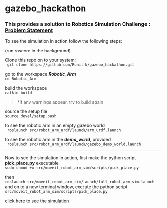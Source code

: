 # gazebo_hackathon

### This provides a solution to Robotics Simulation Challenge : <a href = https://drive.google.com/file/d/15DJpeVqscW1H3fR2jJF_0PlTyiXfsDqr/view>Problem Statement</a>

To see the simulation in action follow the following steps:

(run roscore in the background)

Clone this repo on to your system:   
``` git clone https://github.com/Ronit-k/gazebo_hackathon.git```

go to the workspace ***Robotic_Arm***   
``` cd Robotic_Arm ```

build the workspace   
``` catkin build ``` 
> *if any warnings appear, try to build again

source the setup file   
``` source devel/setup.bash ```

to see the robotic arm in an empty gazebo world   
``` roslaunch src/robot_arm_urdf/launch/arm_urdf.launch```

to see the robotic arm in the ***demo_world***, provided      
``` roslaunch src/robot_arm_urdf/launch/gazebo_demo_world.launch```

<hr>

Now to see the simulation in action, first make the python script **pick_place.py** executable  
``` sudo chmod +x src/moveit_robot_arm_sim/scripts/pick_place.py ```

then   
``` roslaunch src/moveit_robot_arm_sim/launch/full_robot_arm_sim.launch ```
and on to a new terminal window, execute the python script      
``` src/moveit_robot_arm_sim/scripts/pick_place.py ```

<a href="https://drive.google.com/file/d/1NDSAC670Lq5m8mmNqCxAuCifo4bfoWCK/view?usp=sharing/view">click here</a> to see the simulation